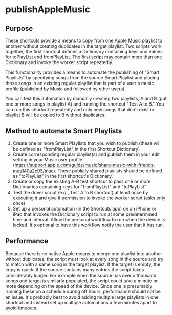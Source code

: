 # publishAppleMusic

## Purpose
These shortcuts provide a means to copy from one Apple Music playlist to another without creating duplicates in the target playlist.  Two scripts work together, the first shortcut defines a Dictionary containing keys and values for toPlayList and fromPlayList.  The first script may contain more than one Dictionary and invoke the worker script repeatedly.

This functionality provides a means to automate the publishing of "Smart Playlists" by specifying songs from the source Smart Playlist and placing those songs in an existing regular playlist that is part of a user's music profile (published by Music and followed by other users).  

You can test this automation by manually creating two playlists, A and B (put one or more songs in playlist A) and running the shortcut "Test A to B."  You can run this shortcut repeatedly and only new songs that don't exist in playlist B will be copied to B without duplicates.

## Method to automate Smart Playlists
1. Create one or more Smart Playlists that you wish to publish (these will be defined as "fromPlayList" in the first Shortcut Dictionary)
2. Create corresponding regular playlist(s) and publish them in your edit setting in your Music user profile (https://support.apple.com/guide/music/share-music-with-friends-mus140a2e93/mac).  These publicly shared playlists should be defined as "toPlayList" in the first shortcut's Dictionary.
3. Create or copy the existing A-B test shortcut to pass one or more Dictionaries containing keys for "fromPlayList" and "toPlayList"
4. Test the driver script (e.g., Test A to B shortcut) at least once by executing it and give it permission to invoke the worker script (asks only once)
5. Set up a personal automation (in the Shortcuts app) on an iPhone or iPad that invokes the Dictionary script to run at some predetermined time and interval.  Allow the personal workflow to run when the device is locked.  It's optional to have this workflow notify the user that it has run.

## Performance
Because there is no native Apple means to merge one playlist into another without duplicates, the script must look at every song in the source and try to match with a same song in the target playlist.  If the target is empty, the copy is quick.  If the source contains many entries the script takes considerably longer.  For example when the source has over a thousand songs and target is similarly populated, the script could take a minute or more depending on the speed of the device.  Since one is presumably running these on a schedule during off hours, performance should not be an issue.
It's probably best to avoid adding multiple large playlists in one shortcut and instead set up multiple automations a few minutes apart to avoid timeouts. 
